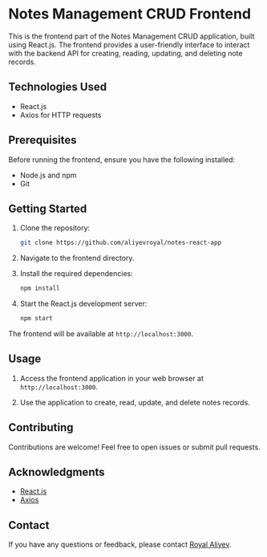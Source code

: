 # Notes Management CRUD Frontend

This is the frontend part of the Notes Management CRUD application, built using React.js. The frontend provides a user-friendly interface to interact with the backend API for creating, reading, updating, and deleting note records.

## Technologies Used

- React.js
- Axios for HTTP requests

## Prerequisites

Before running the frontend, ensure you have the following installed:

- Node.js and npm
- Git

## Getting Started

1. Clone the repository:

   ```bash
   git clone https://github.com/aliyevroyal/notes-react-app
   ```

2. Navigate to the frontend directory.

3. Install the required dependencies:

   ```bash
   npm install
   ```

4. Start the React.js development server:

   ```bash
   npm start
   ```

The frontend will be available at `http://localhost:3000`.

## Usage

1. Access the frontend application in your web browser at `http://localhost:3000`.

2. Use the application to create, read, update, and delete notes records.

## Contributing

Contributions are welcome! Feel free to open issues or submit pull requests.

## Acknowledgments

- [React.js](https://reactjs.org/)
- [Axios](https://axios-http.com/)

## Contact

If you have any questions or feedback, please contact [Royal Aliyev](mailto:royal.alyv@gmail.com).
